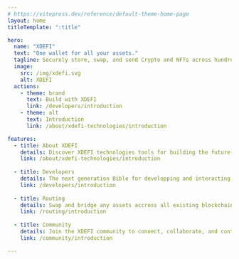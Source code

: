 ```yaml
---
# https://vitepress.dev/reference/default-theme-home-page
layout: home
titleTemplate: ":title"

hero:
  name: "XDEFI"
  text: "One wallet for all your assets."
  tagline: Securely store, swap, and send Crypto and NFTs across hundreds of blockchains (UTXO's, EVM's, Cosmos chains, Solana, Near)
  image:
    src: /img/xdefi.svg
    alt: XDEFI
  actions:
    - theme: brand
      text: Build with XDEFI
      link: /developers/introduction
    - theme: alt
      text: Introduction
      link: /about/xdefi-technologies/introduction

features:
  - title: About XDEFI
    details: Discover XDEFI technologies tools for building the future of interopable networks and dApps. 
    link: /about/xdefi-technologies/introduction
     
  - title: Developers
    details: The next generation Bible for developping and interacting in a multichain world.
    link: /developers/introduction
     
  - title: Routing
    details: Swap and bridge any assets accross all existing blockchains. Use it as a widget or iframe.
    link: /routing/introduction
     
  - title: Community
    details: Join the XDEFI community to connect, collaborate, and contribute to a multichain future.
    link: /community/introduction

---
```

